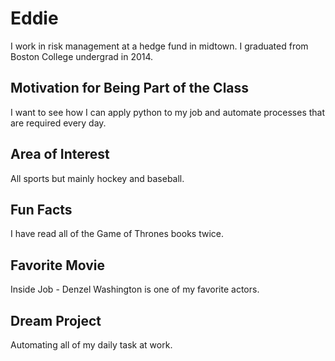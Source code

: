 # Eddie 
I work in risk management at a hedge fund in midtown. I graduated from Boston College undergrad in 2014.

## Motivation for Being Part of the Class
I want to see how I can apply python to my job and automate processes that are required every day.

## Area of Interest
All sports but mainly hockey and baseball.

## Fun Facts
I have read all of the Game of Thrones books twice.

## Favorite Movie
Inside Job - Denzel Washington is one of my favorite actors.

## Dream Project
Automating all of my daily task at work.
